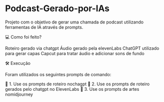 # Podcast-Gerado-por-IAs

Projeto com o objetivo de gerar uma chamada de podcast utilizando ferramentas de IA através de prompts.

💻 Como foi feito?

Roteiro gerado via chatgpt
Áudio gerado pela elevenLabs
ChatGPT utilizado para gerar capas
Capcut para tratar áudio e adicionar sons de fundo

🛠️ Execução

Foram utilizados os seguintes prompts de comando:

🤖 1. Use os prompts de roteiro nochagpt
🤖 2. Use os prompts de roteiro gerados pelo chatgpt no ElevenLabs
🤖 3. Use os prompts de artes nomidjourney
